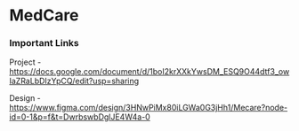 # MedCare

### Important Links
Project - https://docs.google.com/document/d/1boI2krXXkYwsDM_ESQ9O44dtf3_owIaZRaLbDIzYpCQ/edit?usp=sharing

Design  - https://www.figma.com/design/3HNwPiMx80iLGWa0G3jHh1/Mecare?node-id=0-1&p=f&t=DwrbswbDglJE4W4a-0
